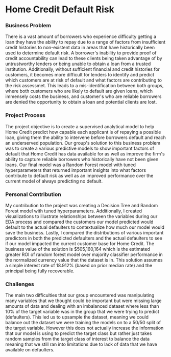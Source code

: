 # Home Credit Default Risk

### Business Problem
There is a vast amount of borrowers who experience difficulty getting a loan they have the ability to repay due to a range of factors from insufficient
credit histories to non-existent data in areas that have historically been used to determine default risk. A borrower's inability to provide proof of credit
accountability can lead to these clients being taken advantage of by untrustworthy lenders or being unable to obtain a loan from a trusted institution.
Additionally, without sufficient financial and credit histories for customers, it becomes more difficult for lenders to identify and predict which customers are at
risk of default and what factors are contributing to the risk assessmet. This leads to a mis-identification between both groups, where both customers who are
likely to default are given loans, which immensely costs the business, and customer's who are reliable borrowers are denied the opportunity to obtain a loan and
potential clients are lost.  

### Project Process
The project objective is to create a supervised analytical model to help Home Credit predict how capable each applicant is of repaying a possible loan, giving them
the ability to intervene before borrowers default and reach an underserved population. Our group's solution to this business problem was to create a various
predictive models to show important factors of default that Home Credit has data available for as well as improve the firm's ability to capture reliable borrowers
who historically have not been given loans. Our final model was a Random Forest model with tuned hyperparameters that returned important insights into what factors
contribute to default risk as well as an improved performance over the current model of always predicting no default.

### Personal Contribution
My contribution to the project was creating a Decision Tree and Random Forest model with tuned hyperparameters. Additionally, I created visualizations to
illustrate relationships between the variables during our EDA process and compared the customers our model predicted would default to the actual defaulters to
contextualize how much our model would save the business. Lastly, I compared the distributions of various important predictors in both the predicted defaulters and
the actual defaulters to see if our model impacted the current customer base for Home Credit. The business value of the solution is $505,160,164 which is the
estimated greater ROI of random forest model over majority classifier performance in the normalized currency value that the dataset is in. This solution assumes
a simple interest rate of 18.912% (based on prior median rate) and the principal being fully recoverable.

### Challenges
The main two difficulties that our group encountered was manipulating many variables that we thought could be important but were missing large amounts of data and
dealing with an imbalanced dataset where less than 10% of the target variable was in the group that we were trying to predict (defaulters). This led us to upsample
the dataset, meaning we could balance out the dataset we were training the models on to a 50/50 split of the target variable. However this does not actually
increase the information that our model is using to predict the target class but rather just takes random samples from the target class of interest to balance the
data meaning that we still ran into limitations due to lack of data that we have available on defaulters.
